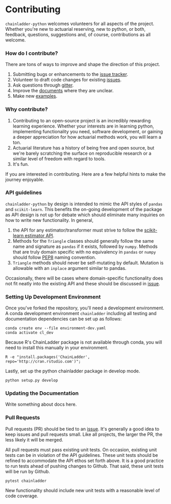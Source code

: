 # Contributing
`chainladder-python` welcomes volunteers for all aspects of the project. Whether
you're new to actuarial reserving, new to python, or both, feedback, questions,
suggestions and, of course, contributions as all welcome.

### How do I contribute?
There are tons of ways to improve and shape the direction of this project.
1. Submitting bugs or enhancements to the [issue tracker](https://github.com/casact/chainladder-python/issues).
2. Volunteer to draft code changes for existing [issues](https://github.com/casact/chainladder-python/issues).
3. Ask questions through [gitter](https://gitter.im/chainladder-python/community).
4. Improve the [documents](https://chainladder-python.readthedocs.io/en/latest/) where they are unclear.
5. Make new [examples](https://chainladder-python.readthedocs.io/en/latest/auto_examples/index.html).


### Why contribute?
1. Contributing to an open-source project is an incredibly rewarding learning
 experience. Whether your interests are in learning python, implementing functionality you need, software development, or gaining a deeper appreciation for how actuarial methods work, you will learn a ton.
2. Actuarial literature has a history of being free and open source, but we're
 barely scratching the surface on reproducible research or a similar level of freedom with regard to tools.
3. It's fun.

If you are interested in contributing.  Here are a few helpful hints to make the journey enjoyable.

### API guidelines
`chainladder-python` by design is intended to mimic the API styles of `pandas` and `scikit-learn`.  This benefits the on-going development of the package as API design is not up for debate which should eliminate many inquiries on how to write new functionality. In general,

1. the API for any estimator/transformer must strive to follow the [scikit-learn estimator API](https://scikit-learn.org/stable/developers/develop.html).
2. Methods for the `Triangle` classes should generally follow the same name and signature as `pandas` if it exists, followed by `numpy`. Methods that are truly domain specific with no equivalency in `pandas` or `numpy` should follow [PEP8](https://www.python.org/dev/peps/pep-0008/#method-names-and-instance-variables) naming convention.
3. `Triangle` methods should never be self-mutating by default.  Mutation is allowable with an `inplace` argument similar to pandas.

Occasionally, there will be cases where domain-specific functionality does not fit neatly into the existing API and these should be discussed in [issue](https://github.com/casact/chainladder-python/issues).


### Setting Up Development Environment
Once you've forked the repository, you'll need a development environment.
A conda development environment `chainladder` including all testing and documentation dependencies can be set up as follows:
```
conda create env --file environment-dev.yaml
conda activate cl_dev
```
Because R's ChainLadder package is not available through conda, you will need to install this manually in your environment.
```
R -e "install.packages('ChainLadder', repo='http://cran.rstudio.com')";
```
Lastly, set up the python chainladder package in develop mode.
```
python setup.py develop
```

### Updating the Documentation
Write something about docs here.

### Pull Requests
Pull requests (PR) should be tied to an [issue](https://github.com/casact/chainladder-python/issues).  It's generally a good idea to keep issues and
pull requests small.  Like all projects, the larger the PR, the less likely
it will be merged.

All pull requests must pass existing unit tests.  On occasion, existing unit tests can be in violation of the API guidelines.  These unit tests should be refined to accommodate the API ethos set forth above. It is a good practice to run tests ahead of pushing changes to Github.  That said, these unit tests will
be run by Github.
```
pytest chainladder
```

New functionality should include new unit tests with a reasonable level of code coverage.
